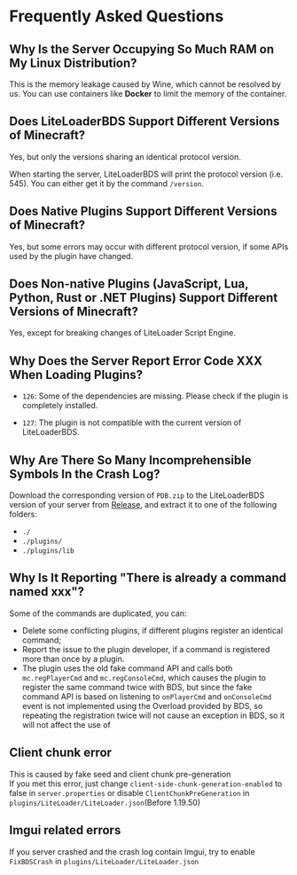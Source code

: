 # Frequently Asked Questions

## Why Is the Server Occupying So Much RAM on My Linux Distribution?
This is the memory leakage caused by Wine, which cannot be resolved by us. You can use containers like **Docker** to limit the memory of the container.

## Does LiteLoaderBDS Support Different Versions of Minecraft?

Yes, but only the versions sharing an identical protocol version.

When starting the server, LiteLoaderBDS will print the protocol version (i.e. 545). You can either get it by the command `/version`.

## Does Native Plugins Support Different Versions of Minecraft?

Yes, but some errors may occur with different protocol version, if some APIs used by the plugin have changed.

## Does Non-native Plugins (JavaScript, Lua, Python, Rust or .NET Plugins) Support Different Versions of Minecraft?

Yes, except for breaking changes of LiteLoader Script Engine.

## Why Does the Server Report Error Code XXX When Loading Plugins?

- `126`: Some of the dependencies are missing. Please check if the plugin is completely installed.

- `127`: The plugin is not compatible with the current version of LiteLoaderBDS.

## Why Are There So Many Incomprehensible Symbols In the Crash Log?

Download the corresponding version of `PDB.zip` to the LiteLoaderBDS version of your server from [Release](https://github.com/LiteLDev/LiteLoaderBDSv2/releases), and extract it to one of the following folders:
- `./`
- `./plugins/`
- `./plugins/lib`

## Why Is It Reporting "There is already a command named xxx"?

Some of the commands are duplicated, you can:

* Delete some conflicting plugins, if different plugins register an identical command;
* Report the issue to the plugin developer, if a command is registered more than once by a plugin.
* The plugin uses the old fake command API and calls both `mc.regPlayerCmd` and `mc.regConsoleCmd`, which causes the plugin to register the same command twice with BDS, but since the fake command API is based on listening to `onPlayerCmd` and `onConsoleCmd` event is not implemented using the Overload provided by BDS, so repeating the registration twice will not cause an exception in BDS, so it will not affect the use of

## Client chunk error

This is caused by fake seed and client chunk pre-generation  
If you met this error, just change `client-side-chunk-generation-enabled` to false in `server.properties` or disable `ClientChunkPreGeneration` in `plugins/LiteLoader/LiteLoader.json`(Before 1.19.50)

## Imgui related errors

If you server crashed and the crash log contain Imgui, try to enable `FixBDSCrash` in `plugins/LiteLoader/LiteLoader.json`